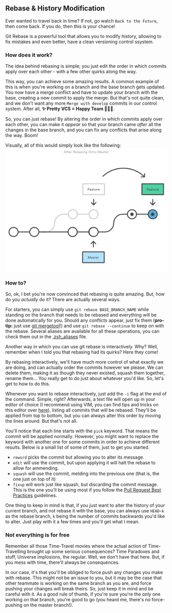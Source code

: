 ## Rebase & History Modification
Ever wanted to travel back in time? If not, go watch `Back to the Future`, then
come back. If you do, then this is your chance!

Git Rebase is a powerful tool that allows you to modify history, allowing to fix
mistakes and even better, have a clean versioning control ssystem.

### How does it work?
The idea behind rebasing is simple; you just edit the order in which commits
apply over each other - with a few other quirks along the way.

This way, you can achieve some amazing results. A common example of this is when
you're working on a branch and the base branch gets updated. You now have a
merge conflict and have to update your branch with the base, creating a new
commit to apply the merge. But that's not quite clean, and we don't want any
more `Merge with develop` commits in our control system. After all, **✨ Pretty 
VCS = Happy Team 💁🏻‍♂️**.

So, you can just rebase! By altering the order in which commits apply over each
other, you can make it _appear_ so that your branch came _after_ all the changes
in the base branch, and you can fix any conflicts that arise along the way.
Boom!

Visually, all of this would simply look like the following:
![Rebase Image](img/rebase.png "Git Rebase Visually")

### How to?
So, ok, I bet you're now convinced that rebasing is quite amazing. But, how do
you _actually_ do it? There are actually several ways. 

For starters, you can simply use `git rebase BASE_BRANCH_NAME` while standing on
the branch that needs to be rebased and everything will be done automatically
for you. Should any conflicts appear, just fix them (**pro-tip:** just use [git
mergetool](Mergetool.md)!) and use `git rebase --continue` to keep on with the
rebase. Several aliases are available for all these operations, you can check
them out in the [.zsh_aliases](../../.zsh/.zsh_aliases) file.

Another way in which you can use git rebase is interactively. Why? Well,
remember when I told you that rebasing had its quirks? Here they come!

By rebasing interactively, we'll have much more control of what exactly we are
doing, and can actually order the commits however we please. We can delete them,
making it as though they never existed, squash them together, rename them...
You really get to do just about whatever you'd like. So, let's get to how to do
this.

Whenever you want to rebase interactively, just add the `-i` flag at the end of
the command. Simple, right? Afterwards, a text file will open up in your editor
of choice (I recommend using VIM, you can find tips and tricks on this editor
over [here](VIM.md)), listing all commits that will be rebased. They'll be
applied from top to bottom, but you can always alter this order by moving the
lines around. But that's not all.

You'll notice that each line starts with the `pick` keyword. That means the
commit will be applied normally. However, you might want to replace the keyword
with another one for some commits in order to achieve different results. Below
is a small list of some of them, just to get you started.

- `reword` picks the commit but allowing you to alter its message.
- `edit` will use the commit, but upon applying it will halt the rebase to allow
  for ammending.
- `squash` will use the commit, melding into the previous one (that is, the one
  just on top of it)
- `fixup` will work just like squash, but discarding the commit message. This is
  the one you'll be using most if you follow the 
  [Pull Request Best Practices](../../BestPractices/PullRequests.md) guidelines.

One thing to keep in mind is that, if you just want to alter the history of your
current branch, and not rebase it with the base, you can always use `HEAD~k` as
the rebase branch, `k` being the number of commits backwards you'd like to
alter. Just play with it a few times and you'll get what I mean.

### Not everything is for free
Remember all those Time-Travel movies where the actual action of Time-Travelling
brought up some serious consequences? Time Paradoxes and stuff, Universe
implosions, the regular. Well, we don't have that here. But, if you mess with
time, there'll always be consequences.

In our case, it's that you'll be obliged to force push any changes you make with
rebase. This might not be an issue to you, but it may be the case that other
teammate is working on the same branch as you are, and force pushing your
changes _will_ break theirs. So, just keep it in mind and be careful with it. As
a good rule of thumb, if you're sure you're the only one working on that branch,
you're good to go (you heard me, there's no force-pushing on the master
branch!).
